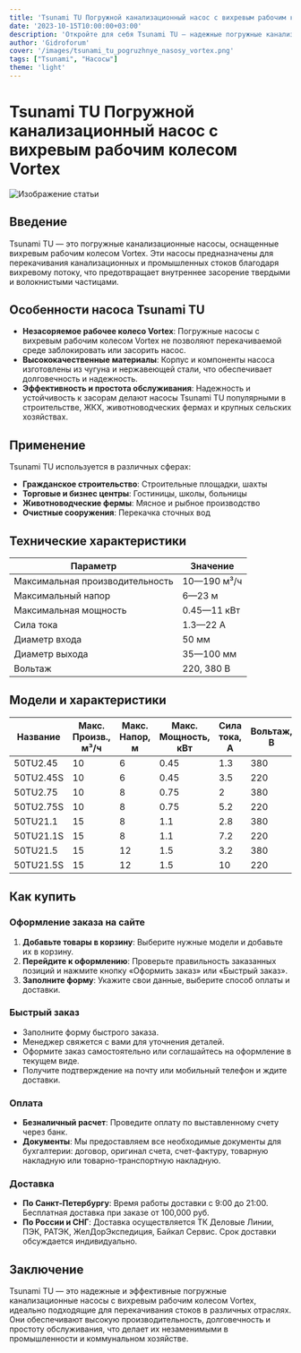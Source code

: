 ```yaml
---
title: 'Tsunami TU Погружной канализационный насос с вихревым рабочим колесом Vortex'
date: '2023-10-15T10:00:00+03:00'
description: 'Откройте для себя Tsunami TU — надежные погружные канализационные насосы с вихревым рабочим колесом Vortex, идеально подходящие для перекачивания стоков в промышленности и коммунальном хозяйстве.'
author: 'Gidroforum'
cover: '/images/tsunami_tu_pogruzhnye_nasosy_vortex.png'
tags: ["Tsunami", "Насосы"]
theme: 'light'
---
```

# Tsunami TU Погружной канализационный насос с вихревым рабочим колесом Vortex

![Изображение статьи](/images/tsunami_tu_pogruzhnye_nasosy_vortex.94754605)

## Введение

Tsunami TU — это погружные канализационные насосы, оснащенные вихревым рабочим колесом Vortex. Эти насосы предназначены для перекачивания канализационных и промышленных стоков благодаря вихревому потоку, что предотвращает внутреннее засорение твердыми и волокнистыми частицами.

## Особенности насоса Tsunami TU

- **Незасоряемое рабочее колесо Vortex**: Погружные насосы с вихревым рабочим колесом Vortex не позволяют перекачиваемой среде заблокировать или засорить насос.
- **Высококачественные материалы**: Корпус и компоненты насоса изготовлены из чугуна и нержавеющей стали, что обеспечивает долговечность и надежность.
- **Эффективность и простота обслуживания**: Надежность и устойчивость к засорам делают насосы Tsunami TU популярными в строительстве, ЖКХ, животноводческих фермах и крупных сельских хозяйствах.

## Применение

Tsunami TU используется в различных сферах:

- **Гражданское строительство**: Строительные площадки, шахты
- **Торговые и бизнес центры**: Гостиницы, школы, больницы
- **Животноводческие фермы**: Мясное и рыбное производство
- **Очистные сооружения**: Перекачка сточных вод

## Технические характеристики

| Параметр | Значение |
|----------|----------|
| Максимальная производительность | 10—190 м³/ч |
| Максимальный напор | 6—23 м |
| Максимальная мощность | 0.45—11 кВт |
| Сила тока | 1.3—22 А |
| Диаметр входа | 50 мм |
| Диаметр выхода | 35—100 мм |
| Вольтаж | 220, 380 В |

## Модели и характеристики

| Название | Макс. Произв., м³/ч | Макс. Напор, м | Макс. Мощность, кВт | Сила тока, А | Вольтаж, В | Вход. ∅, мм | Вых. ∅, мм | Вес, кг |
|----------|---------------------|---------------|----------------------|-------------|-----------|-------------|------------|--------|
| 50TU2.45 | 10                   | 6             | 0.45                 | 1.3         | 380       | 50          | 35        | 17.5   |
| 50TU2.45S| 10                   | 6             | 0.45                 | 3.5         | 220       | 50          | 35        | 17.5   |
| 50TU2.75 | 10                   | 8             | 0.75                 | 2           | 380       | 50          | 35        | 19     |
| 50TU2.75S| 10                   | 8             | 0.75                 | 5.2         | 220       | 50          | 35        | 19.5   |
| 50TU21.1 | 15                   | 8             | 1.1                  | 2.8         | 380       | 50          | 35        | 20     |
| 50TU21.1S| 15                   | 8             | 1.1                  | 7.2         | 220       | 50          | 35        | 21     |
| 50TU21.5 | 15                   | 12            | 1.5                  | 3.2         | 380       | 50          | 35        | 22     |
| 50TU21.5S| 15                   | 12            | 1.5                  | 10          | 220       | 50          | 35        | 23.5   |

## Как купить

### Оформление заказа на сайте

1. **Добавьте товары в корзину**: Выберите нужные модели и добавьте их в корзину.
2. **Перейдите к оформлению**: Проверьте правильность заказанных позиций и нажмите кнопку «Оформить заказ» или «Быстрый заказ».
3. **Заполните форму**: Укажите свои данные, выберите способ оплаты и доставки.

### Быстрый заказ

- Заполните форму быстрого заказа.
- Менеджер свяжется с вами для уточнения деталей.
- Оформите заказ самостоятельно или соглашайтесь на оформление в текущем виде.
- Получите подтверждение на почту или мобильный телефон и ждите доставки.

### Оплата

- **Безналичный расчет**: Проведите оплату по выставленному счету через банк.
- **Документы**: Мы предоставляем все необходимые документы для бухгалтерии: договор, оригинал счета, счет-фактуру, товарную накладную или товарно-транспортную накладную.

### Доставка

- **По Санкт-Петербургу**: Время работы доставки с 9:00 до 21:00. Бесплатная доставка при заказе от 100,000 руб.
- **По России и СНГ**: Доставка осуществляется ТК Деловые Линии, ПЭК, РАТЭК, ЖелДорЭкспедиция, Байкал Сервис. Срок доставки обсуждается индивидуально.

## Заключение

Tsunami TU — это надежные и эффективные погружные канализационные насосы с вихревым рабочим колесом Vortex, идеально подходящие для перекачивания стоков в различных отраслях. Они обеспечивают высокую производительность, долговечность и простоту обслуживания, что делает их незаменимыми в промышленности и коммунальном хозяйстве.
